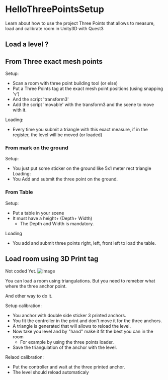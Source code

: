 # HelloThreePointsSetup
Learn about how to use the project Three Points that allows to measure, load and calibrate room in Unity3D with Quest3




## Load a level ?

## From Three exact mesh points

Setup:
- Scan a room with three point building tool (or else)
- Put a Three Points tag at the exact mesh point positions (using snapping 'v')
- And the script 'transform3'
- Add the script 'movable' with the transform3 and the scene to move with it.

Loading:
- Every time you submit a triangle with this exact measure, if in the register, the level will be moved (or loaded) 

### From mark on the ground

Setup:
- You just put some sticker on the ground like 5x1 meter rect triangle
Loading:
- You Add and submit the three point on the ground.

### From Table

Setup:
- Put a table in your scene
- It must have a height+ (Depth+ Width)
  - The Depth and Width is mandatory.  

Loading
- You add and submit three points right, left, front left to load the table.
   


## Load room using 3D Print tag

Not coded Yet.
![image](https://github.com/user-attachments/assets/2fab89e9-cb40-4b63-8ca4-c9301ca84a47)

You can load a room using triangulations.
But you need to remeber what where the three anchor point.

And other way to do it.

Setup calibration:
- You anchor with double side sticker 3 printed anchors.
- You fit the controller in the print and don't move it for the three anchors.
- A triangle is generated that will allows to reload the level.
- Now take you level and by "hand" make it fit the best you can in the room
  - For example by using the three points loader.
- Save the triangulation of the anchor with the level.

Relaod calibration:
- Put the controller and wait at the three printed anchor.
- The level should reload automaticaly


 
